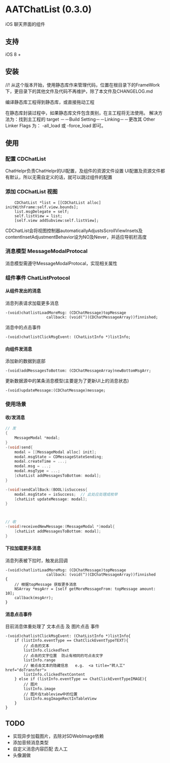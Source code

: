 # AATChatList (0.3.0)
iOS 聊天界面的组件

## 支持

iOS 8 +

## 安装

//!     从这个版本开始，使用静态库作来管理代码，位置在根目录下的FrameWork下，更目录下的其他文件及代码不再维护，除了本文件及CHANGELOG.md

编译静态库工程得到静态库，或直接拖动工程

在静态库封装过程中，如果静态库文件包含类别，在主工程将无法使用。
解决方法为：找到主工程的 target －－Build Setting－－Linking－－更改其 Other Linker Flags 为： -all_load 或 -force_load 即可。

## 使用

### 配置 CDChatList

ChatHelpr负责ChatHelpr的UI配置，及组件的资源文件设置
UI配置及资源文件都有默认，所以无需自定义的话，就可以跳过组件的配置

### 添加 CDChatList 视图


```
    CDChatList *list = [[CDChatList alloc] initWithFrame:self.view.bounds];
    list.msgDelegate = self;
    self.listView = list;
    [self.view addSubview:self.listView];
```

CDChatList会将视图控制器automaticallyAdjustsScrollViewInsets及contentInsetAdjustmentBehavior设为NO及Never，并适应导航栏高度

### 消息模型  MessageModalProtocal

消息模型需遵守MessageModalProtocal，实现相关属性

### 组件事件 ChatListProtocol

#### 从组件发出的消息

消息列表请求加载更多消息
```
-(void)chatlistLoadMoreMsg: (CDChatMessage)topMessage
                  callback: (void(^)(CDChatMessageArray))finnished;
```

消息中的点击事件
```
-(void)chatlistClickMsgEvent: (ChatListInfo *)listInfo;
```
#### 向组件发消息

添加新的数据到底部

```
-(void)addMessagesToBottom: (CDChatMessageArray)newBottomMsgArr;
```


更新数据源中的某条消息模型(主要是为了更新UI上的消息状态)

```
-(void)updateMessage:(CDChatMessage)message;
```

### 使用场景

#### 收/发消息

```Objective-C
// 发
{
    MessageModal *modal;
}
-(void)send{
    modal = [[MessageModal alloc] init];
    modal.msgState = CDMessageStateSending;
    modal.createTime = ...;
    modal.msg = ...;
    modal.msgType = ...;
    [chatList addMessagesToBottom: modal];
}

-(void)sendCallBack:(BOOL)isSuccess{
    modal.msgState = isSuccess;  // 此处应处理成枚举
    [chatList updateMessage: modal];
}



// 收
-(void)receivedNewMessage:(MessageModal *)modal{
    [chatList addMessagesToBottom: modal];
}

```

#### 下拉加载更多消息
消息列表被下拉时，触发此回调

```
-(void)chatlistLoadMoreMsg: (CDChatMessage)topMessage
                  callback: (void(^)(CDChatMessageArray))finnished
{
    // 根据topMessage 获取更多消息
    NSArray *msgArr = [self getMoreMessageFrom: topMessage amount: 10];
    callback(msgArr);
}
```

#### 消息点击事件

目前消息体重处理了 文本点击 及 图片点击 事件

```
-(void)chatlistClickMsgEvent: (ChatListInfo *)listInfo{
    if (listInfo.eventType == ChatClickEventTypeTEXT){
        // 点击的文本
        listInfo.clickedText
        // 点击的文字位置  防止有相同的可点击文字
        listInfo.range
        // 被点击文本的隐藏信息   e.g.  <a title="转人工" href="doTransfer">
        listInfo.clickedTextContent
    } else if (listInfo.eventType == ChatClickEventTypeIMAGE){
        // 图片
        listInfo.image
        // 图片在tableview中的位置
        listInfo.msgImageRectInTableView
    }
}
```



## TODO

- 实现异步加载图片，去除对SDWebImage依赖
- 添加音频消息类型
- 自定义消息内容匹配    去人工
- 头像漏做
